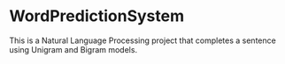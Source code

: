 # WordPredictionSystem
This is a Natural Language Processing project that completes a sentence using Unigram and Bigram models. 
